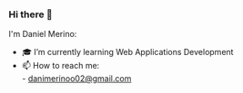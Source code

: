 ### Hi there 👋
I'm Daniel Merino:

- 🎓 I’m currently learning Web Applications Development
- 📫 How to reach me:<br>
                      - <a href="mailto:danimerinoo02@gmail.com">danimerinoo02@gmail.com</a>                   
<!--
**Dameris/Dameris** is a ✨ _special_ ✨ repository because its `README.md` (this file) appears on your GitHub profile.

Here are some ideas to get you started:

- 🔭 I’m currently working on ...
- 👯 I’m looking to collaborate on ...
- 🤔 I’m looking for help with ...
- 💬 Ask me about ...
- 😄 Pronouns: ...
- ⚡ Fun fact: ...
-->

